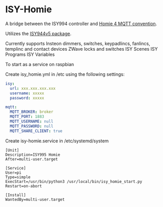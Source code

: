# ISY-Homie

A bridge between the ISY994 controller and [Homie 4 MQTT convention](https://homieiot.github.io/).

Utilizes the [ISY944v5 package](https://pypi.org/project/ISY994v5/). 

Currently supports 
    Insteon dimmers, switches, keypadlincs, fanlincs, templinc and contact devices
    ZWave locks and switches
    ISY Scenes
    ISY Programs
    ISY Variables

To start as a service on raspbian 

Create isy_homie.yml in /etc using the following settings:


```yaml
isy:
  url: xxx.xxx.xxx.xxx
  username: xxxxx
  password: xxxxx

mqtt:
  MQTT_BROKER: broker
  MQTT_PORT: 1883
  MQTT_USERNAME: null
  MQTT_PASSWORD: null
  MQTT_SHARE_CLIENT: true
  ```

  Create isy-homie.service in /etc/systemd/system

  ```service
[Unit]
Description=ISY995 Homie
After=multi-user.target

[Service]
User=pi
Type=simple
ExecStart=/usr/bin/python3 /usr/local/bin/isy_homie_start.py
Restart=on-abort

[Install]
WantedBy=multi-user.target
```



